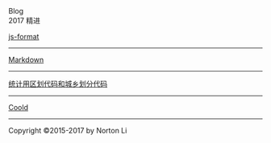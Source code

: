 <head>
<title>Blog - Norton.Li</title>
<link href="assets/css/page.css" rel="stylesheet" />
<link rel="shortcut icon" href="favicon.ico">
</head>
<div class="item-header">Blog
<div class="sub-title">2017 精进</div>
</div>

> 

[js-format](./js-format)

---
 [Markdown](./markdown)
 
---
 [统计用区划代码和城乡划分代码](https://wenku.baidu.com/view/53c04ad56037ee06eff9aef8941ea76e58fa4ab3)
 
---
[Coold](http://www.coolde.cn)

---

<div class="footer">
    <p>Copyright ©2015-2017 by Norton Li</p>
</div>